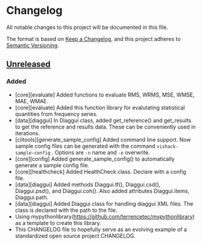 # Changelog
All notable changes to this project will be documented in this file.

The format is based on [Keep a Changelog](https://keepachangelog.com/en/1.0.0/),
and this project adheres to [Semantic Versioning](https://semver.org/spec/v2.0.0.html).

## [Unreleased]
### Added
- [core][evaluate] Added functions to evaluate RMS, WRMS, MSE, WMSE, MAE, WMAE.
- [core][evaluate] Added this function library for evalutating statistical
  quantities from frequency series.
- [data][diaggui] In Diaggui class, added get_reference() and get_results
  to get the reference and results data. These can be conveniently used in
  iterations.
- [clitools][generate_sample_config] Added command line support. Now
  sample config files can be generated with the command `vishack-sample-config`
  . Options are `-n` name and `-o` overwrite.
- [core][config] Added generate_sample_config() to automatically generate
  a sample config file.
- [core][healthcheck] Added HealthCheck class. Declare with a config file.
- [data][diaggui] Added methods Diaggui.tf(), Diaggui.csd(), Diaggui.psd(), and
  Diaggui.coh(). Also added attributes Diaggui.items, Diaggui.path.
- [data][diaggui] Added Diaggui class for handling diaggui XML files.
  The class is declared with the path to the file.
- Using mypythonlibrary(https://github.com/terrencetec/mypythonlibrary) as
  a template to create this library.
- This CHANGELOG file to hopefully serve as an evolving example of a
  standardized open source project CHANGELOG.

[Unreleased]: https://github.com/gw-vis/vishack
